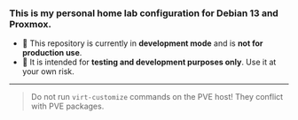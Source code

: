 ### This is my personal home lab configuration for Debian 13 and Proxmox.

- 🛑 This repository is currently in **development mode** and is **not for production use**.
- 🚧 It is intended for **testing and development purposes only**. Use it at your own risk.

---

> Do not run `virt-customize` commands on the PVE host!
> They conflict with PVE packages.